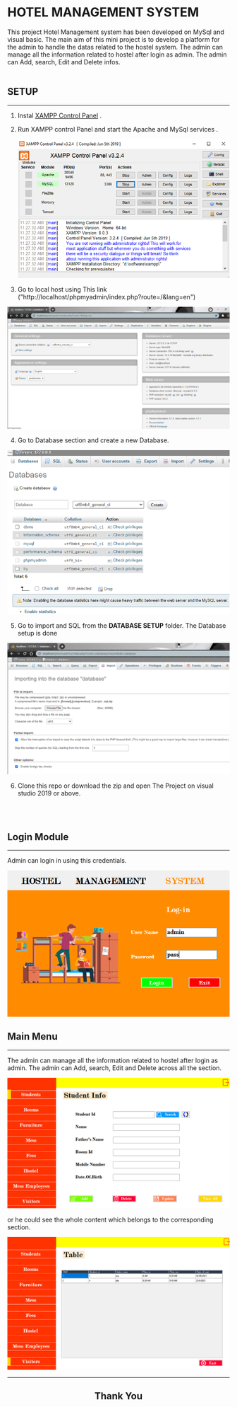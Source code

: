 # HOTEL MANAGEMENT SYSTEM 
This project Hotel Management system has been developed on MySql and visual basic. The main aim of this mini project is to develop a platform for the admin to handle the datas related to the hostel system. The admin can manage all the information related to hostel after login as admin. The admin can Add, search, Edit and Delete infos.
<br><br>

## SETUP
***
1. Instal [XAMPP Control Panel](https://www.apachefriends.org/download.html) .
2. Run XAMPP control Panel and start the Apache and MySql services .
   
   <p align="center"> <img src="https://github.com/Adithya-M-Dileep/Hostel_Management_System_DBMS/blob/master/readme%20Content/xampp.png?raw=true" >

3. Go to local host using This link ("http://localhost/phpmyadmin/index.php?route=/&lang=en")

<p align="center"> <img src="https://github.com/Adithya-M-Dileep/Hostel_Management_System_DBMS/blob/master/readme%20Content/localhost.png?raw=true" >

4. Go to Database section and create a new Database.
   
<p align="center"> <img src="https://github.com/Adithya-M-Dileep/Hostel_Management_System_DBMS/blob/master/readme%20Content/create%20database.png?raw=true" >

5. Go to import and SQL from the **DATABASE SETUP** folder. The Database setup is done

<p align="center"> <img src="https://github.com/Adithya-M-Dileep/Hostel_Management_System_DBMS/blob/master/readme%20Content/import.png?raw=true" >

6. Clone this repo or download the zip and open The Project on visual studio 2019 or above.

<br><br>
## Login Module
***
Admin can login in using this credentials.

<p align="center"> <img src="https://github.com/Adithya-M-Dileep/Hostel_Management_System_DBMS/blob/master/readme%20Content/login.png?raw=true" >

<br>

## Main Menu
***
The admin can manage all the information related to hostel after login as admin. The admin can Add, search, Edit and Delete across all the section.

<p align="center"> <img src="https://github.com/Adithya-M-Dileep/Hostel_Management_System_DBMS/blob/master/readme%20Content/mainWindow.png?raw=true" >

or he could see the whole content which belongs to the corresponding section.

<p align="center"> <img src="https://github.com/Adithya-M-Dileep/Hostel_Management_System_DBMS/blob/master/readme%20Content/table.png?raw=true" >

***
<h2 align="center">
    <p>
        Thank You
    </p>
</h2>
